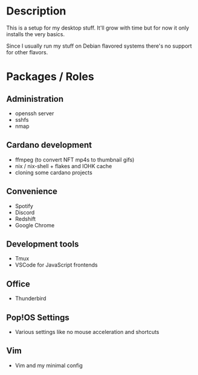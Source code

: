 # Description
This is a setup for my desktop stuff.
It'll grow with time but for now it only installs the very basics.

Since I usually run my stuff on Debian flavored systems there's no support for other flavors.


# Packages / Roles
## Administration
* openssh server
* sshfs
* nmap

## Cardano development
* ffmpeg (to convert NFT mp4s to thumbnail gifs)
* nix / nix-shell + flakes and IOHK cache
* cloning some cardano projects

## Convenience
* Spotify
* Discord
* Redshift
* Google Chrome

## Development tools
* Tmux
* VSCode for JavaScript frontends

## Office
* Thunderbird

## Pop!OS Settings
* Various settings like no mouse acceleration and shortcuts

## Vim
* Vim and my minimal config
